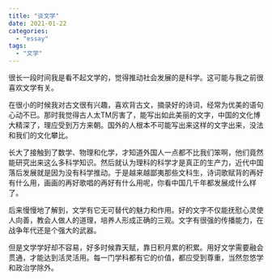 ```yaml
---
title: "谈文学"
date: 2021-01-22
categories: 
  - "essay"
tags: 
  - "文学"
---
```


很长一段时间我是看不起文学的，觉得推动社会发展的是科学。这可能与我之前很喜欢文学有关。

在很小的时候我对古文很有兴趣，喜欢背古文，摘录好的诗词，经常为优美的语句心动不已。那时我觉得古人太TM厉害了，能写出如此美丽的文字，中国的文化博大精深了，理应受到万方来朝。国外的人根本不可能写出来这样的文字出来，没法和我们的文化攀比。

长大了接触到了数学、物理和化学，才知道外国人一点都不比我们笨啊，他们竟然能研究出来这么多科学知识。然后就认为理科的科学才是真正的生产力，近代中国落后发展就是因为没有科学推动。于是越来越鄙夷那些文科生，诗词歌赋背的再好有什么用，画画的再好歌唱的再好有什么用呢，你看中国几千年都发展成什么样了。

后来慢慢地了解到，文学有它无可替代的魅力和作用。好的文字不仅能抚慰心灵使人向善，教会人做人的道理，培养人形成正确的三观。文字有很强的传播能力，在战争年代还是个强大的武器。

但是文学学好却不容易，好多时候靠天赋，靠日积月累的积累。用好文学需要融会贯通，才能达到活灵活用。每一门学科都有它的价值，都应受到尊重，当然忽悠学和政治学除外。
